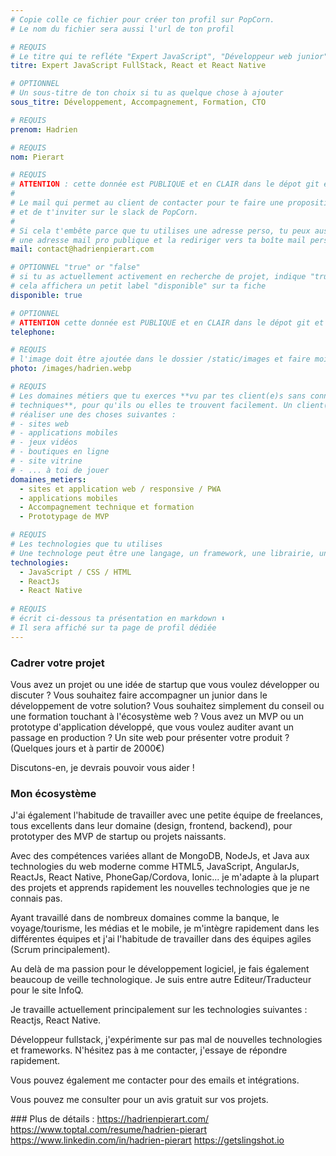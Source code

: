 ```yaml
---
# Copie colle ce fichier pour créer ton profil sur PopCorn.
# Le nom du fichier sera aussi l'url de ton profil

# REQUIS
# Le titre qui te refléte "Expert JavaScript", "Développeur web junior"
titre: Expert JavaScript FullStack, React et React Native

# OPTIONNEL
# Un sous-titre de ton choix si tu as quelque chose à ajouter
sous_titre: Développement, Accompagnement, Formation, CTO

# REQUIS
prenom: Hadrien

# REQUIS
nom: Pierart

# REQUIS
# ATTENTION : cette donnée est PUBLIQUE et en CLAIR dans le dépot git et sur le site
#
# Le mail qui permet au client de contacter pour te faire une proposition de projet
# et de t'inviter sur le slack de PopCorn.
#
# Si cela t'embête parce que tu utilises une adresse perso, tu peux aussi te créer
# une adresse mail pro publique et la rediriger vers ta boîte mail perso
mail: contact@hadrienpierart.com

# OPTIONNEL "true" or "false"
# si tu as actuellement activement en recherche de projet, indique "true" ici,
# cela affichera un petit label "disponible" sur ta fiche
disponible: true

# OPTIONNEL
# ATTENTION cette donnée est PUBLIQUE et en CLAIR dans le dépot git et sur le site
telephone:

# REQUIS
# l'image doit être ajoutée dans le dossier /static/images et faire moins de 100ko ! Sa hauteur affichée sur le site sera de 300px, elle s'adaptera comme elle peut au responsive avec du css.
photo: /images/hadrien.webp

# REQUIS
# Les domaines métiers que tu exerces **vu par tes client(e)s sans connaissances
# techniques**, pour qu'ils ou elles te trouvent facilement. Un client(e) veut par exemple
# réaliser une des choses suivantes :
# - sites web
# - applications mobiles
# - jeux vidéos
# - boutiques en ligne
# - site vitrine
# - ... à toi de jouer
domaines_metiers:
  - sites et application web / responsive / PWA
  - applications mobiles
  - Accompagnement technique et formation
  - Prototypage de MVP

# REQUIS
# Les technologies que tu utilises
# Une technologe peut être une langage, un framework, une librairie, un CMS ...
technologies:
  - JavaScript / CSS / HTML
  - ReactJs
  - React Native
  
# REQUIS
# écrit ci-dessous ta présentation en markdown ⬇️
# Il sera affiché sur ta page de profil dédiée
---
```


### Cadrer votre projet
Vous avez un projet ou une idée de startup que vous voulez développer ou discuter ?
Vous souhaitez faire accompagner un junior dans le développement de votre solution?
Vous souhaitez simplement du conseil ou une formation touchant à l'écosystème web ?
Vous avez un MVP ou un prototype d'application développé, que vous voulez auditer avant un passage en production ?
Un site web pour présenter votre produit ? (Quelques jours et à partir de 2000€)

Discutons-en, je devrais pouvoir vous aider !

### Mon écosystème
J'ai également l'habitude de travailler avec une petite équipe de freelances, tous excellents dans leur domaine (design, frontend, backend), pour prototyper des MVP de startup ou projets naissants.

Avec des compétences variées allant de MongoDB, NodeJs, et Java aux technologies du web moderne comme HTML5, JavaScript, AngularJs, ReactJs, React Native, PhoneGap/Cordova, Ionic... je m'adapte à la plupart des projets et apprends rapidement les nouvelles technologies que je ne connais pas.

Ayant travaillé dans de nombreux domaines comme la banque, le voyage/tourisme, les médias et le mobile, je m'intègre rapidement dans les différentes équipes et j'ai l'habitude de travailler dans des équipes agiles (Scrum principalement).

Au delà de ma passion pour le développement logiciel, je fais également beaucoup de veille technologique. Je suis entre autre Editeur/Traducteur pour le site InfoQ.

Je travaille actuellement principalement sur les technologies suivantes : 
Reactjs, React Native.

Développeur fullstack, j'expérimente sur pas mal de nouvelles technologies et frameworks. 
N'hésitez pas à me contacter, j'essaye de répondre rapidement.

Vous pouvez également me contacter pour des emails et intégrations.

Vous pouvez me consulter pour un avis gratuit sur vos projets.

### Plus de détails :
https://hadrienpierart.com/
https://www.toptal.com/resume/hadrien-pierart
https://www.linkedin.com/in/hadrien-pierart
https://getslingshot.io

